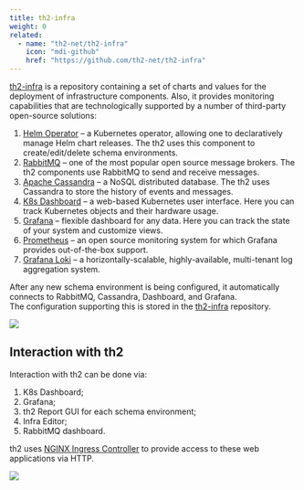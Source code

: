 ```yaml
---
title: th2-infra
weight: 0
related:
  - name: "th2-net/th2-infra"
    icon: "mdi-github"
    href: "https://github.com/th2-net/th2-infra"
---
```


[th2-infra](https://github.com/th2-net/th2-infra) is a repository containing a set of charts and values for the deployment of infrastructure components. 
Also, it provides monitoring capabilities that are technologically supported by a number of third-party open-source solutions:

<!--more-->

1. [Helm Operator](https://docs.fluxcd.io/projects/helm-operator/) – a Kubernetes operator, allowing one to declaratively manage Helm chart releases. The th2 uses this component to create/edit/delete schema environments.
2. [RabbitMQ](https://www.rabbitmq.com/) – one of the most popular open source message brokers. The th2 components use RabbitMQ to send and receive messages.
3. [Apache Cassandra](https://cassandra.apache.org/_/index.html) – a NoSQL distributed database. The th2 uses Cassandra to store the history of events and messages.  
4. [K8s Dashboard](https://kubernetes.io/docs/tasks/access-application-cluster/web-ui-dashboard/) – a web-based Kubernetes user interface. Here you can track Kubernetes objects and their hardware usage.
5. [Grafana](https://grafana.com/grafana/) – flexible dashboard for any data. Here you can track the state of your system and customize views.
6. [Prometheus](https://grafana.com/docs/grafana/latest/getting-started/getting-started-prometheus/) – an open source monitoring system for which Grafana provides out-of-the-box support.
7. [Grafana Loki](https://grafana.com/oss/loki/) – a horizontally-scalable, highly-available, multi-tenant log aggregation system.

After any new schema environment is being configured, it automatically connects to RabbitMQ, Cassandra, Dashboard, and Grafana.  
The configuration supporting this is stored in the [th2-infra](https://github.com/th2-net/th2-infra) repository.

![](/img/fundamentals/th2-infra-3.png)

## Interaction with th2

Interaction with th2 can be done via:
1. K8s Dashboard;
2. Grafana;
3. th2 Report GUI for each schema environment; 
4. Infra Editor; 
5. RabbitMQ dashboard.

th2 uses [NGINX Ingress Controller](https://kubernetes.github.io/ingress-nginx/) to provide access to these web applications via HTTP.

![](/img/fundamentals/th2-infra-4.png)
